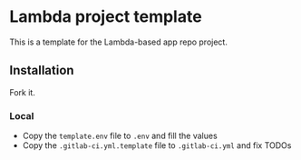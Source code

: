# Lambda project template

This is a template for the Lambda-based app repo project.

## Installation

Fork it.

### Local

- Copy the `template.env` file to `.env` and fill the values
- Copy the `.gitlab-ci.yml.template` file to `.gitlab-ci.yml` and fix TODOs

